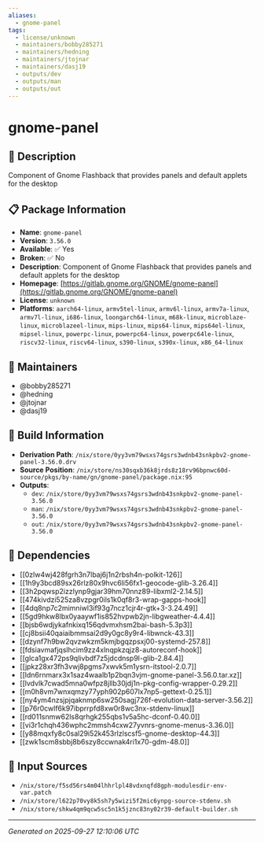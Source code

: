 ```yaml
---
aliases:
  - gnome-panel
tags:
  - license/unknown
  - maintainers/bobby285271
  - maintainers/hedning
  - maintainers/jtojnar
  - maintainers/dasj19
  - outputs/dev
  - outputs/man
  - outputs/out
---
```


# gnome-panel

## 📝 Description

Component of Gnome Flashback that provides panels and default applets for the desktop

## 📋 Package Information

- **Name**: `gnome-panel`
- **Version**: `3.56.0`
- **Available**: ✅ Yes
- **Broken**: ✅ No
- **Description**: Component of Gnome Flashback that provides panels and default applets for the desktop
- **Homepage**: [https://gitlab.gnome.org/GNOME/gnome-panel](https://gitlab.gnome.org/GNOME/gnome-panel)
- **License**: `unknown`
- **Platforms**: `aarch64-linux`, `armv5tel-linux`, `armv6l-linux`, `armv7a-linux`, `armv7l-linux`, `i686-linux`, `loongarch64-linux`, `m68k-linux`, `microblaze-linux`, `microblazeel-linux`, `mips-linux`, `mips64-linux`, `mips64el-linux`, `mipsel-linux`, `powerpc-linux`, `powerpc64-linux`, `powerpc64le-linux`, `riscv32-linux`, `riscv64-linux`, `s390-linux`, `s390x-linux`, `x86_64-linux`
## 👥 Maintainers

- @bobby285271
- @hedning
- @jtojnar
- @dasj19


## 🔧 Build Information

- **Derivation Path**: `/nix/store/0yy3vm79wsxs74gsrs3wdnb43snkpbv2-gnome-panel-3.56.0.drv`
- **Source Position**: `/nix/store/ns30sqxb36k8jrds8z18rv96bpnwc60d-source/pkgs/by-name/gn/gnome-panel/package.nix:95`
- **Outputs**:
  - `dev`:  `/nix/store/0yy3vm79wsxs74gsrs3wdnb43snkpbv2-gnome-panel-3.56.0`
  - `man`:  `/nix/store/0yy3vm79wsxs74gsrs3wdnb43snkpbv2-gnome-panel-3.56.0`
  - `out`:  `/nix/store/0yy3vm79wsxs74gsrs3wdnb43snkpbv2-gnome-panel-3.56.0`

## 🔗 Dependencies

- [[0zlw4wj428fgrh3n7lbaj6j1n2rbsh4n-polkit-126]]
- [[1h9y3bcd89sx26rlz80x9hvc6li56fx1-geocode-glib-3.26.4]]
- [[3h2pqwsp2izzlynp9gjar39hm70nnz89-libxml2-2.14.5]]
- [[474kivdzi525za8vzpgr0ils1k0qf8r3-wrap-gapps-hook]]
- [[4dq8np7c2mimniwl3if93g7ncz1cjr4r-gtk+3-3.24.49]]
- [[5gd9hkw8lbx0yaaywf1is852hvpwb2jn-libgweather-4.4.4]]
- [[bjsb6wdjykafnkixq156qdvmxhsm2bai-bash-5.3p3]]
- [[cj8bsii40qaiaibmmsai2d9y0gc8y9r4-libwnck-43.3]]
- [[dzynf7h9bw2qvzwkzm5kmjbgqzpsxj00-systemd-257.8]]
- [[fdsiavmafjqslhcim9zz4xlnqpkzqjz8-autoreconf-hook]]
- [[glca1gx472ps9qlivbdf7z5jdcdnsp9l-glib-2.84.4]]
- [[jpkz28xr3fh3vwj8pgms7xwvk5m1ysrn-itstool-2.0.7]]
- [[ldn6rnmarx3x1saz4waalb1p2bqn3vjm-gnome-panel-3.56.0.tar.xz]]
- [[lvdvlk7cwad5mna0wfpz8jllb30jdj1n-pkg-config-wrapper-0.29.2]]
- [[m0h8vm7wnxqmzy77yph902p607lx7np5-gettext-0.25.1]]
- [[ny4ym4nzsjpjqaknmp6sw250sagj726f-evolution-data-server-3.56.2]]
- [[p76r0cwlf6k97ibprrpfd8xw0r8wc3nx-stdenv-linux]]
- [[rd011snmw62ls8qrhgk255qbs1v5a5hc-dconf-0.40.0]]
- [[vi3r1chqh436wphc2mmsh4cxw27yvnrs-gnome-menus-3.36.0]]
- [[y88mqxfy8c0sal29i52k453rlzlscsf5-gnome-desktop-44.3]]
- [[zwk1scm8sbbj8b6szy8ccwnak4ri1x70-gdm-48.0]]

## 📁 Input Sources

- `/nix/store/f5sd56rs4m04lhhrlpl48vdxnqfd8gph-modulesdir-env-var.patch`
- `/nix/store/l622p70vy8k5sh7y5wizi5f2mic6ynpg-source-stdenv.sh`
- `/nix/store/shkw4qm9qcw5sc5n1k5jznc83ny02r39-default-builder.sh`

---
*Generated on 2025-09-27 12:10:06 UTC*

